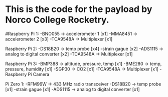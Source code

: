 # This is the code for the payload by Norco College Rocketry.

#Raspberry Pi 1:
-BNO055   -> accelerometer 1 [x1]
-MMA8451  -> accelerometer 2 [x3]
-TCA9548A -> Multiplexer [x1]

Raspberry Pi 2:
-DS18B20 -> temp probe [x4]
-strain gague [x2]
-ADS1115 -> analog to digital converter [x2]
-TCA9548A -> Multiplexer [x1]

Raspberry Pi 3:
-BMP388 -> altitude, pressure, temp [x1]
-BME280 -> temp, pressure, humidity [x1]
-SGP30  -> CO2 [x1]
-TCA9548A -> Multiplexer [x1]
-Raspberry Pi Camera

Pi Zero 1:
-RFM96W -> 433 MHz radio transceiver
-DS18B20 -> temp probe [x1]
-strain gague [x1]
-ADS1115 -> analog to digital converter [x1]

